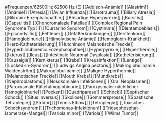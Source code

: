 #Frequenzen/62500Hz
62500 Hz (E)
[[Addison-Anämie]]
[[Alastrim]]
[[Anämie]]
[[Atresia]]
[[Avian Influenza]]
[[Barotrauma]]
[[Biliary Atresia]]
[[Bilirubin-Enzephalopathie]]
[[Bösartige Hyperpyrexie]]
[[Bursitis]]
[[Capsulitis]]
[[Chondromalazie Patellae]]
[[Complex Regional Pain Syndrome Typ II]]
[[Currarino Syndrom]]
[[Cystinurie]]
[[Dientamoebiasis]]
[[Epicondylitis]]
[[Fettleber]]
[[Gefäßerkrankungen]]
[[Gerstenkorn]]
[[Hämoglobinurie]]
[[Hämolytische Anämie]]
[[Hemoglobin-Krankheit]]
[[Herz-Katheterisierung]]
[[Hutchinson Melanotische Freckle]]
[[Hyperbilirubinemic Enzephalopathie]]
[[Hyperpyrexie]]
[[Hyperthermie]]
[[Ikterus]]
[[Ileus]]
[[Intestinale Neuronal Dysplasia]]
[[Katheterisierung]]
[[Kausalgie]]
[[Kernikterus]]
[[Krebs]]
[[Kreuzinfektion]]
[[Lentigo]]
[[Locked-in-Syndrom]]
[[Ludwigs Angina pectoris]]
[[Makroglobulinämie Waldenström]]
[[Makroglobulinämie]]
[[Maligne Hyperthermie]]
[[Melanotischen Freckle]]
[[Mouth Krebs]]
[[Mundkrebs]]
[[Nephroblastoms]]
[[Nosokomialen Infektionen]]
[[Oral Neoplasmen]]
[[Paroxysmale Kältehämoglobinurie]]
[[Paroxysmaler nächtlicher Hämoglobinurie]]
[[Pocken]]
[[Quadriparese]]
[[Schock]]
[[Septischer Schock]]
[[Situs Inversus]]
[[Skoliose]]
[[Sommersprosse]]
[[Spastische Tetraplegie]]
[[Stridor]]
[[Tennis Elbow]]
[[Tetraplegie]]
[[Toxisches Schocksyndrom]]
[[Trichomonas-Infektionen]]
[[Triosephosphat-Isomerase-Mangel]]
[[Variola minor]]
[[Variola]]
[[Wilms Tumor]]